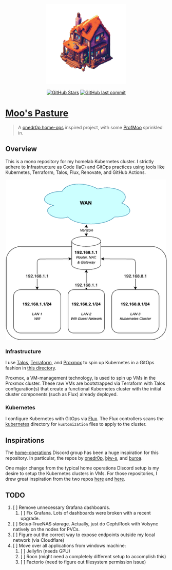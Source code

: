 <p align="center">
  <img src="./docs/repo.png" alt="diagram" width="250" height="250">
</p>

<div align="center">

[![GitHub Stars](https://img.shields.io/github/stars/ProfMoo/home.svg?color=3498DB)](https://github.com/ProfMoo/home/stargazers) [![GitHub last commit](https://img.shields.io/github/last-commit/ProfMoo/home?color=purple&style=flat-square)](https://github.com/ProfMoo/home/commits/main)

</div>

# [Moo's Pasture](https://github.com/ProfMoo/home)

> A [onedr0p home-ops](https://github.com/onedr0p/home-ops) inspired project, with some [ProfMoo](https://github.com/ProfMoo) sprinkled in.

## Overview

This is a mono repository for my homelab Kubernetes cluster. I strictly adhere to Infrastructure as Code (IaC) and GitOps practices using tools like Kubernetes, Terraform, Talos, Flux, Renovate, and GitHub Actions.

<p align="center">
  <img src="./docs/diagram.drawio.png" alt="diagram" width="500" height="500">
</p>

### Infrastructure

I use [Talos](https://github.com/siderolabs/talos), [Terraform](https://github.com/hashicorp/terraform), and [Proxmox](https://github.com/proxmox) to spin up Kubernetes in a GitOps fashion in [this directory](./infrastructure).

Proxmox, a VM-management technology, is used to spin up VMs in the Proxmox cluster. These raw VMs are bootstrapped via Terraform with Talos configuration(s) that create a functional Kubernetes cluster with the initial cluster components (such as Flux) already deployed.

### Kubernetes

I configure Kubernetes with GitOps via [Flux](https://github.com/fluxcd/flux2). The Flux controllers scans the [kubernetes](./kubernetes/) directory for `kustomization` files to apply to the cluster.

## Inspirations

The [home-operations](https://discord.gg/home-operations) Discord group has been a huge inspiration for this repository. In particular, the repos by [onedr0p](https://github.com/onedr0p/home-ops), [bjw-s](https://github.com/bjw-s/home-ops), and [buroa](https://github.com/buroa/k8s-gitops).

One major change from the typical home operations Discord setup is my desire to setup the Kubernetes clusters in VMs. For those repositories, I drew great inspiration from the two repos [here](https://github.com/zimmertr/TJs-Kubernetes-Service) and [here](https://github.com/kubebn/talos-proxmox-kaas).

## TODO

1. [ ] Remove unnecessary Grafana dashboards.
   1. [ ] Fix Grafana. Lots of dashboards were broken with a recent upgrade.
2. [ ] ~~Setup TrueNAS storage~~. Actually, just do Ceph/Rook with Volsync natively on the nodes for PVCs.
3. [ ] Figure out the correct way to expose endpoints outside my local network (via Cloudflare)
4. [ ] Move over all applications from windows machine:
   1. [ ] Jellyfin (needs GPU)
   2. [ ] Roon (might need a completely different setup to accomplish this)
   3. [ ] Factorio (need to figure out filesystem permission issue)
